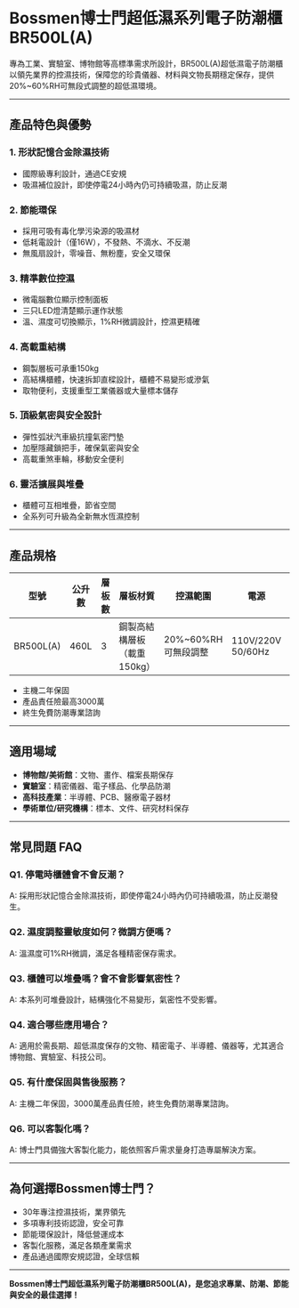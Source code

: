 # Bossmen博士門超低濕系列電子防潮櫃 BR500L(A)

專為工業、實驗室、博物館等高標準需求所設計，BR500L(A)超低濕電子防潮櫃以領先業界的控濕技術，保障您的珍貴儀器、材料與文物長期穩定保存，提供20%~60%RH可無段式調整的超低濕環境。

---

## 產品特色與優勢

### 1. 形狀記憶合金除濕技術
- 國際級專利設計，通過CE安規
- 吸濕補位設計，即使停電24小時內仍可持續吸濕，防止反潮

### 2. 節能環保
- 採用可吸有毒化學污染源的吸濕材
- 低耗電設計（僅16W），不發熱、不滴水、不反潮
- 無風扇設計，零噪音、無粉塵，安全又環保

### 3. 精準數位控濕
- 微電腦數位顯示控制面板
- 三只LED燈清楚顯示運作狀態
- 溫、濕度可切換顯示，1%RH微調設計，控濕更精確

### 4. 高載重結構
- 鋼製層板可承重150kg
- 高結構櫃體，快速拆卸直樑設計，櫃體不易變形或滲氣
- 取物便利，支援重型工業儀器或大量標本儲存

### 5. 頂級氣密與安全設計
- 彈性弧狀汽車級抗撞氣密門墊
- 加壓隱藏鎖把手，確保氣密與安全
- 高載重煞車輪，移動安全便利

### 6. 靈活擴展與堆疊
- 櫃體可互相堆疊，節省空間
- 全系列可升級為全新無水恆濕控制

---

## 產品規格

| 型號       | 公升數 | 層板數 | 層板材質              | 控濕範圍     | 電源                | 耗電量 | 外尺寸(WxHxD mm)    | 內尺寸(WxHxD mm)   |
|------------|--------|--------|-----------------------|--------------|---------------------|--------|---------------------|--------------------|
| BR500L(A)  | 460L   | 3      | 鋼製高結構層板（載重150kg）| 20%~60%RH 可無段調整 | 110V/220V 50/60Hz | 16W    | 600 x 1364 x 700    | 598 x 1141 x 698   |

- 主機二年保固
- 產品責任險最高3000萬
- 終生免費防潮專業諮詢

---

## 適用場域

- **博物館/美術館**：文物、畫作、檔案長期保存
- **實驗室**：精密儀器、電子樣品、化學品防潮
- **高科技產業**：半導體、PCB、醫療電子器材
- **學術單位/研究機構**：標本、文件、研究材料保存

---

## 常見問題 FAQ

### Q1. 停電時櫃體會不會反潮？
A: 採用形狀記憶合金除濕技術，即使停電24小時內仍可持續吸濕，防止反潮發生。

### Q2. 濕度調整靈敏度如何？微調方便嗎？
A: 溫濕度可1%RH微調，滿足各種精密保存需求。

### Q3. 櫃體可以堆疊嗎？會不會影響氣密性？
A: 本系列可堆疊設計，結構強化不易變形，氣密性不受影響。

### Q4. 適合哪些應用場合？
A: 適用於需長期、超低濕度保存的文物、精密電子、半導體、儀器等，尤其適合博物館、實驗室、科技公司。

### Q5. 有什麼保固與售後服務？
A: 主機二年保固，3000萬產品責任險，終生免費防潮專業諮詢。

### Q6. 可以客製化嗎？
A: 博士門具備強大客製化能力，能依照客戶需求量身打造專屬解決方案。

---

## 為何選擇Bossmen博士門？

- 30年專注控濕技術，業界領先
- 多項專利技術認證，安全可靠
- 節能環保設計，降低營運成本
- 客製化服務，滿足各類產業需求
- 產品通過國際安規認證，全球信賴

---

**Bossmen博士門超低濕系列電子防潮櫃BR500L(A)，是您追求專業、防潮、節能與安全的最佳選擇！**